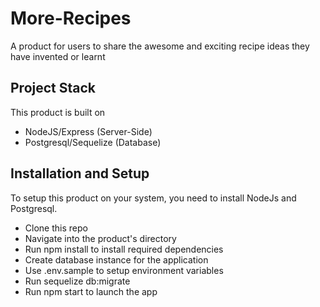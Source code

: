 # More-Recipes
A product for users to share the awesome and exciting recipe ideas they have invented or learnt

## Project Stack

This product is built on

- NodeJS/Express (Server-Side)
- Postgresql/Sequelize (Database)

## Installation and Setup

To setup this product on your system, you need to install NodeJs and Postgresql.

- Clone this repo
- Navigate into the product's directory
- Run npm install to install required dependencies
- Create database instance for the application
- Use .env.sample to setup environment variables
- Run sequelize db:migrate
- Run npm start to launch the app
